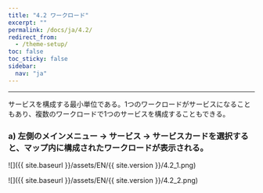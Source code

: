 ```yaml
---
title: "4.2 ワークロード"
excerpt: ""
permalink: /docs/ja/4.2/
redirect_from:
  - /theme-setup/
toc: false
toc_sticky: false
sidebar:
  nav: "ja"
---
```


---
サービスを構成する最小単位である。1つのワークロードがサービスになることもあり、複数のワークロードで1つのサービスを構成することもできる。

### a\) 左側のメインメニュー → サービス → サービスカードを選択すると、マップ内に構成されたワークロードが表示される。
![]({{ site.baseurl }}/assets/EN/{{ site.version }}/4.2_1.png)

![]({{ site.baseurl }}/assets/EN/{{ site.version }}/4.2_2.png)
